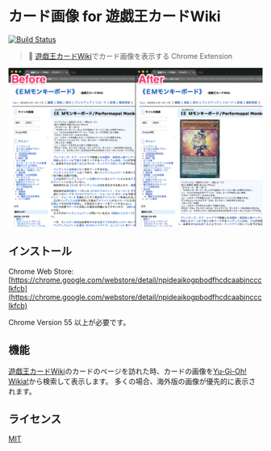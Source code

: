 # カード画像 for 遊戯王カードWiki

[![Build Status](https://travis-ci.org/kojole/card-image-for-yugioh-card-wiki.svg?branch=master)](https://travis-ci.org/kojole/card-image-for-yugioh-card-wiki)

> :flower_playing_cards: [遊戯王カードWiki](http://yugioh-wiki.net/)でカード画像を表示する Chrome Extension

![Screen Shot](./images/screenshot.png)

## インストール

Chrome Web Store: [https://chrome.google.com/webstore/detail/npideaikogpbodfhcdcaabjnccclkfcb](https://chrome.google.com/webstore/detail/npideaikogpbodfhcdcaabjnccclkfcb)

Chrome Version 55 以上が必要です。

## 機能

[遊戯王カードWiki](http://yugioh-wiki.net/)のカードのページを訪れた時、カードの画像を[Yu-Gi-Oh! Wikia!](http://yugioh.wikia.com/wiki/Yu-Gi-Oh!_Wikia)から検索して表示します。
多くの場合、海外版の画像が優先的に表示されます。

## ライセンス

[MIT](https://choosealicense.com/licenses/mit/)
